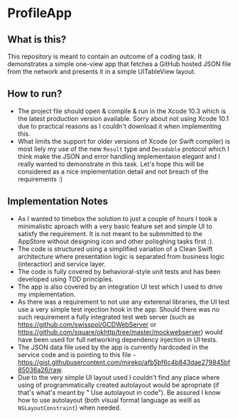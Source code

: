 # ProfileApp

## What is this?

This repository is meant to contain an outcome of a coding task. It demonstrates a simple one-view app that fetches a GitHub hosted JSON file from the network and presents it in a simple UITableView layout.

## How to run?

* The project file should open & compile & run in the Xcode 10.3 which is the latest production version available. Sorry about not using Xcode 10.1 due to practical reasons as I couldn't download it when implementing this.
* What limits the support for older versions of Xcode (or  Swift compiler) is most liely my use of the new `Result` type and `Decodable` protocol which I think make the JSON and error handling implementaion elegant and I really wanted to demonstrate in this task. Let's hope this will be considered as a nice implementation detail and not breach of the requirements :)

## Implementation Notes

* As I wanted to timebox the solution to just a couple of hours I took a minimalistic aproach with a very basic feature set and simple UI to satisfy the requirement. It is not meant to be submmitted to the AppStore without designing icon and other polisghing tasks first :).
* The code is structured using a simplified variation of a Clean Swift architecture where presentation logic is separated from business logic (interactior) and service layer.
* The code is fully covered by behavioral-style unit tests and has been developed using TDD principles.
* The app is also covered by an integration UI test which I used to drive my implementation.
* As there was a requirement to not use any exterenal libraries, the UI test use a very simple test injection hook in the app. Should there was no such requirement a fully integrated test web server (such as https://github.com/swisspol/GCDWebServer or https://github.com/square/okhttp/tree/master/mockwebserver) would have been used for full networking dependency injection in UI tests.
* The JSON data file used by the app is currently hardcoded in the service code and is pointing to this file - https://gist.githubusercontent.com/mirekp/afb5bf6c4b843dae279845bf85036a26/raw.  
* Due to the very simple UI layout used I couldn't find any place where using of programmatically created autolayout would be apropriate (if that's what's meant by " Use autolayout in code"). Be assured I know how to use autolayout (both visual format language as welll as `NSLayoutConstraint`) when needed.
